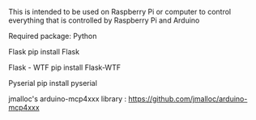 This is intended to be used on Raspberry Pi or computer to control everything that is controlled by Raspberry Pi and Arduino

Required package:
Python

Flask
pip install Flask

Flask -  WTF
pip install Flask-WTF

Pyserial
pip install pyserial





jmalloc's  arduino-mcp4xxx library : https://github.com/jmalloc/arduino-mcp4xxx


